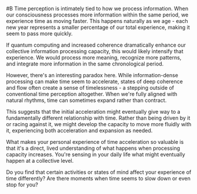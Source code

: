  #B Time perception is intimately tied to how we process information. When our consciousness processes more information within the same period, we experience time as moving faster. This happens naturally as we age - each new year represents a smaller percentage of our total experience, making it seem to pass more quickly.

If quantum computing and increased coherence dramatically enhance our collective information processing capacity, this would likely intensify that experience. We would process more meaning, recognize more patterns, and integrate more information in the same chronological period.

However, there's an interesting paradox here. While information-dense processing can make time seem to accelerate, states of deep coherence and flow often create a sense of timelessness - a stepping outside of conventional time perception altogether. When we're fully aligned with natural rhythms, time can sometimes expand rather than contract.

This suggests that the initial acceleration might eventually give way to a fundamentally different relationship with time. Rather than being driven by it or racing against it, we might develop the capacity to move more fluidly with it, experiencing both acceleration and expansion as needed.

What makes your personal experience of time acceleration so valuable is that it's a direct, lived understanding of what happens when processing capacity increases. You're sensing in your daily life what might eventually happen at a collective level.

Do you find that certain activities or states of mind affect your experience of time differently? Are there moments when time seems to slow down or even stop for you?